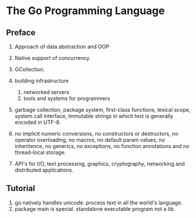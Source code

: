 # The Go Programming Language

## Preface
1. Approach of data abstraction and OOP
2. Native support of concurrency.
3. GCollection.
4. building infrastructure
   1. networked servers
   2. tools and systems for programmers

5. garbage collection, package system, first-class functions, lexical scope, system call interface, immutable strings in which text is generally encoded in UTF-8.
6. no implicit numeric conversions, no constructors or destructors, no operator overloading, no macros, no default param values, no inheritence, no generics, no exceptions, no function annotations and no thread-local storage.
7. API's for I/O, text processing, graphics, cryptography, networking and distributed applications.

## Tutorial
1. go natively handles unicode. process text in all the world's language.
2. package main is special. standalone executable program not a lib.
